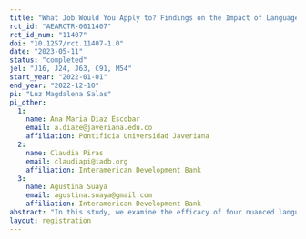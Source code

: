 ```yaml
---
title: "What Job Would You Apply to? Findings on the Impact of Language on Job Searches"
rct_id: "AEARCTR-0011407"
rct_id_num: "11407"
doi: "10.1257/rct.11407-1.0"
date: "2023-05-11"
status: "completed"
jel: "J16, J24, J63, C91, M54"
start_year: "2022-01-01"
end_year: "2022-12-10"
pi: "Luz Magdalena Salas"
pi_other:
  1:
    name: Ana Maria Diaz Escobar
    email: a.diaze@javeriana.edu.co
    affiliation: Pontificia Universidad Javeriana
  2:
    name: Claudia Piras
    email: claudiapi@iadb.org
    affiliation: Interamerican Development Bank
  3:
    name: Agustina Suaya
    email: agustina.suaya@gmail.com
    affiliation: Interamerican Development Bank
abstract: "In this study, we examine the efficacy of four nuanced language interventions in job postings within male-dominated fields, aiming to attract female applicants. Utilizing a discrete choice experiment with over 5,000 participants across five Latin American countries, we investigate two mechanisms: gender stereotypes and the employment of inclusive language. Our findings indicate that both male and female participants value informative and inclusive language, with women exhibiting greater sensitivity. The impact of supplementary words in an advertisement is pronounced when inclusive language is subtle but diminishes with stronger inclusivity signals. This research underscores the significance of language and information presentation in job advertisements for fostering a gender-balanced workforce."
layout: registration
---
```


